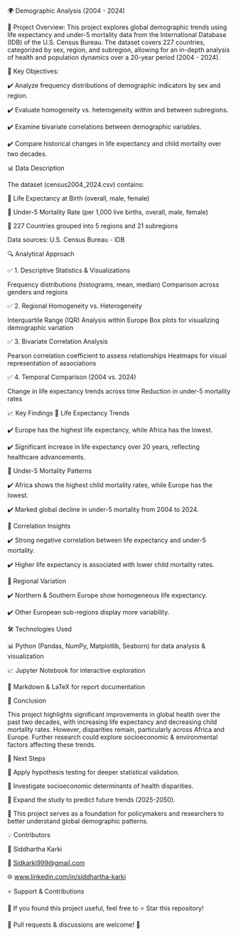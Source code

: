 🌍 Demographic Analysis (2004 - 2024)

📌 Project Overview: This project explores global demographic trends using life expectancy and under-5 mortality data from the International Database (IDB) of the U.S. Census Bureau. The dataset covers 227 countries, categorized by sex, region, and subregion, allowing for an in-depth analysis of health and population dynamics over a 20-year period (2004 - 2024).

🚀 Key Objectives:

✔️ Analyze frequency distributions of demographic indicators by sex and region.

✔️ Evaluate homogeneity vs. heterogeneity within and between subregions.

✔️ Examine bivariate correlations between demographic variables.

✔️ Compare historical changes in life expectancy and child mortality over two decades.

📊 Data Description

The dataset (census2004_2024.csv) contains:

🔹 Life Expectancy at Birth (overall, male, female)

🔹 Under-5 Mortality Rate (per 1,000 live births, overall, male, female)

🔹 227 Countries grouped into 5 regions and 21 subregions

Data sources: U.S. Census Bureau - IDB

🔍 Analytical Approach

✅ 1. Descriptive Statistics & Visualizations

Frequency distributions (histograms, mean, median) Comparison across genders and regions

✅ 2. Regional Homogeneity vs. Heterogeneity

Interquartile Range (IQR) Analysis within Europe Box plots for visualizing demographic variation

✅ 3. Bivariate Correlation Analysis

Pearson correlation coefficient to assess relationships Heatmaps for visual representation of associations

✅ 4. Temporal Comparison (2004 vs. 2024)

Change in life expectancy trends across time Reduction in under-5 mortality rates

📈 Key Findings 📍 Life Expectancy Trends

✔️ Europe has the highest life expectancy, while Africa has the lowest.

✔️ Significant increase in life expectancy over 20 years, reflecting healthcare advancements.

📍 Under-5 Mortality Patterns

✔️ Africa shows the highest child mortality rates, while Europe has the lowest.

✔️ Marked global decline in under-5 mortality from 2004 to 2024.

📍 Correlation Insights

✔️ Strong negative correlation between life expectancy and under-5 mortality.

✔️ Higher life expectancy is associated with lower child mortality rates.

📍 Regional Variation

✔️ Northern & Southern Europe show homogeneous life expectancy.

✔️ Other European sub-regions display more variability.

🛠 Technologies Used

📊 Python (Pandas, NumPy, Matplotlib, Seaborn) for data analysis & visualization

📈 Jupyter Notebook for interactive exploration

📝 Markdown & LaTeX for report documentation

📢 Conclusion

This project highlights significant improvements in global health over the past two decades, with increasing life expectancy and decreasing child mortality rates. However, disparities remain, particularly across Africa and Europe. Further research could explore socioeconomic & environmental factors affecting these trends.

🚀 Next Steps

🔹 Apply hypothesis testing for deeper statistical validation.

🔹 Investigate socioeconomic determinants of health disparities.

🔹 Expand the study to predict future trends (2025-2050).

📌 This project serves as a foundation for policymakers and researchers to better understand global demographic patterns.

💡 Contributors

👤 Siddhartha Karki

📧 Sidkarki999@gmail.com

🌐 www.linkedin.com/in/siddhartha-karki

⭐ Support & Contributions

📌 If you found this project useful, feel free to ⭐ Star this repository!

📌 Pull requests & discussions are welcome! 🎯
